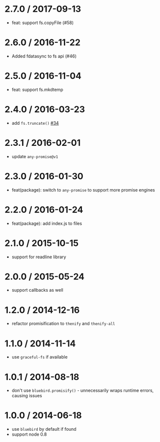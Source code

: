 # 2.7.0 / 2017-09-13

- feat: support fs.copyFile (#58)

# 2.6.0 / 2016-11-22

- Added fdatasync to fs api (#46)

# 2.5.0 / 2016-11-04

- feat: support fs.mkdtemp

# 2.4.0 / 2016-03-23

- add `fs.truncate()` [#34](https://github.com/normalize/mz/pull/34)

# 2.3.1 / 2016-02-01

- update `any-promise@v1`

# 2.3.0 / 2016-01-30

- feat(package): switch to `any-promise` to support more promise engines

# 2.2.0 / 2016-01-24

- feat(package): add index.js to files

# 2.1.0 / 2015-10-15

- support for readline library

# 2.0.0 / 2015-05-24

- support callbacks as well

# 1.2.0 / 2014-12-16

- refactor promisification to `thenify` and `thenify-all`

# 1.1.0 / 2014-11-14

- use `graceful-fs` if available

# 1.0.1 / 2014-08-18

- don't use `bluebird.promisify()` - unnecessarily wraps runtime errors, causing issues

# 1.0.0 / 2014-06-18

- use `bluebird` by default if found
- support node 0.8
